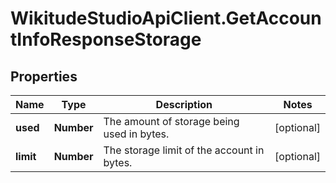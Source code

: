 # WikitudeStudioApiClient.GetAccountInfoResponseStorage

## Properties
Name | Type | Description | Notes
------------ | ------------- | ------------- | -------------
**used** | **Number** | The amount of storage being used in bytes. | [optional] 
**limit** | **Number** | The storage limit of the account in bytes. | [optional] 


